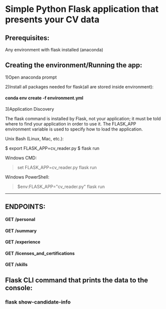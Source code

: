 # Simple Python Flask application that presents your CV data

## Prerequisites:
Any environment with flask installed (anaconda)

## Creating the environment/Running the app:

1)Open anaconda prompt

2)Install all packages needed for flask(all are stored inside environment):

#### conda env create -f environment.yml

3)Application Discovery

The flask command is installed by Flask, not your application; it must be told where to find your application in order to use it. The FLASK_APP environment variable is used to specify how to load the application.

Unix Bash (Linux, Mac, etc.):

$ export FLASK_APP=cv_reader.py
$ flask run

Windows CMD:

> set FLASK_APP=cv_reader.py
> flask run

Windows PowerShell:

> $env:FLASK_APP="cv_reader.py"
> flask run

---------------------------------

## ENDPOINTS:

#### GET /personal 
#### GET /summary 
#### GET /experience
#### GET /licenses_and_certifications
#### GET /skills

## Flask CLI command that prints the data to the console:

### flask show-candidate-info
